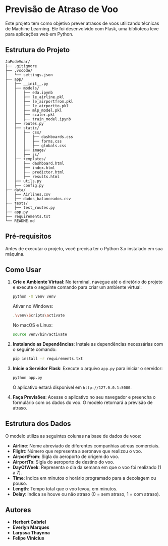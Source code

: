 # Previsão de Atraso de Voo

Este projeto tem como objetivo prever atrasos de voos utilizando técnicas de Machine Learning. Ele foi desenvolvido com Flask, uma biblioteca leve para aplicações web em Python.

## Estrutura do Projeto

```
JaPodeVoar/
├── .gitignore
├── .vscode/
│   └── settings.json
├── app/
│   ├── __init__.py
│   ├── models/
│   │   ├── eda.ipynb
│   │   ├── le_airline.pkl
│   │   ├── le_airportfrom.pkl
│   │   ├── le_airportto.pkl
│   │   ├── mlp_model.pkl
│   │   ├── scaler.pkl
│   │   ├── train_model.ipynb
│   ├── routes.py
│   ├── static/
│   │   ├── css/
│   │   │   ├── dashboards.css
│   │   │   ├── forms.css
│   │   │   ├── globals.css
│   │   ├── image/
│   │   ├── js/
│   ├── templates/
│   │   ├── dashboard.html
│   │   ├── index.html
│   │   ├── predictor.html
│   │   ├── results.html
│   ├── utils.py
│   ├── config.py
├── data/
│   ├── Airlines.csv
│   ├── dados_balanceados.csv
├── tests/
│   ├── test_routes.py
├── app.py
├── requirements.txt
└── README.md
```

## Pré-requisitos

Antes de executar o projeto, você precisa ter o Python 3.x instalado em sua máquina.

## Como Usar

1. **Crie o Ambiente Virtual**:
   No terminal, navegue até o diretório do projeto e execute o seguinte comando para criar um ambiente virtual:

   ```bash
   python -m venv venv   
   ```

   Ativar no Windows:
   ```bash
   .\venv\Scripts\activate   
   ```
   No macOS e Linux:
   ```bash
   source venv/bin/activate   
   ```

2. **Instalando as Dependências**:
   Instale as dependências necessárias com o seguinte comando:

   ```bash
   pip install -r requirements.txt
   ```

3. **Inicie o Servidor Flask**:
   Execute o arquivo `app.py` para iniciar o servidor:

   ```bash
   python app.py
   ```

   O aplicativo estará disponível em `http://127.0.0.1:5000`.

4. **Faça Previsões**:
   Acesse o aplicativo no seu navegador e preencha o formulário com os dados do voo. O modelo retornará a previsão de atraso.

## Estrutura dos Dados

O modelo utiliza as seguintes colunas na base de dados de voos:

- **Airline**: Nome abreviado de diferentes companhias aéreas comerciais.
- **Flight**: Número que representa a aeronave que realizou o voo.
- **AirportFrom**: Sigla do aeroporto de origem do voo.
- **AirportTo**: Sigla do aeroporto de destino do voo.
- **DayOfWeek**: Representa o dia da semana em que o voo foi realizado (1 a 7).
- **Time**: Indica em minutos o horário programado para a decolagem ou pouso.
- **Length**: Tempo total que o voo levou, em minutos.
- **Delay**: Indica se houve ou não atraso (0 = sem atraso, 1 = com atraso).

## Autores

- **Herbert Gabriel** 
- **Everlyn Marques** 
- **Laryssa Thaynna**
- **Felipe Vinicius**  

